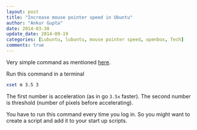 ```yaml
---
layout: post
title: "Increase mouse pointer speed in Ubuntu"
author: "Ankur Gupta"
date: 2014-03-30
update_date: 2014-09-19
categories: [Lubuntu, lubuntu, mouse pointer speed, openbox, Tech]
comments: true
---
```


Very simple command as mentioned
[here](http://askubuntu.com/questions/27862/how-can-i-increase-the-mouse-pointer-speed-beyond-the-limits-set-by-the-mouse-pr).

Run this command in a terminal

```bash
xset m 3.5 3
```

The first number is acceleration (as in go `3.5x` faster). The second number is
threshold (number of pixels before accelerating).

You have to run this command every time you log in. So you might want to create a
script and add it to your start up scripts.
